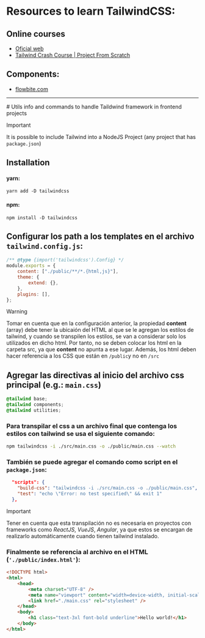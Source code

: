 # Resources to learn TailwindCSS:

## Online courses

-   [Oficial web](https://tailwindcss.com/docs/installation)
-   [Tailwind Crash Course | Project From Scratch](https://www.youtube.com/watch?v=dFgzHOX84xQ)

## Components:

-   [flowbite.com](https://flowbite.com/docs/components)

<hr />
# Utils info and commands to handle Taildwind framework in frontend projects

> [!IMPORTANT]  
> It is possible to include Tailwind into a NodeJS Project (any project that has `package.json`)

## Installation

#### yarn:

```
yarn add -D tailwindcss
```

#### npm:

```
npm install -D tailwindcss
```

## Configurar los path a los templates en el archivo `tailwind.config.js`:

```javascript
/** @type {import('tailwindcss').Config} */
module.exports = {
    content: ["./public/**/*.{html,js}"],
    theme: {
        extend: {},
    },
    plugins: [],
};
```

> [!WARNING]  
> Tomar en cuenta que en la configuración anterior, la propiedad **content** (array) debe tener la ubicaión del HTML al que se le agregan los estilos de tailwind, y cuando se transpilen los estilos, se van a considerar solo los utilizados en dicho html. Por tanto, no se deben colocar los html en la carpeta src, ya que **content** no apunta a ese lugar. Además, los html deben hacer referencia a los CSS que están en `/public`y no en `/src`

## Agregar las directivas al inicio del archivo css principal (e.g.: `main.css`)

```css
@tailwind base;
@tailwind components;
@tailwind utilities;
```

### Para transpilar el css a un archivo final que contenga los estilos con tailwind se usa el siguiente comando:

```bash
npm tailwindcss -i ./src/main.css -o ./public/main.css --watch
```

### También se puede agregar el comando como script en el `package.json`:

```json
  "scripts": {
    "build-css": "tailwindcss -i ./src/main.css -o ./public/main.css",
    "test": "echo \"Error: no test specified\" && exit 1"
  },
```

> [!IMPORTANT]  
> Tener en cuenta que esta transpilación no es necesaria en proyectos con frameworks como _ReactJS_, _VueJS_, _Angular_, ya que estos se encargan de realizarlo automáticamente cuando tienen tailwind instalado.

### Finalmente se referencia al archivo en el HTML (`'./public/index.html'`):

```html
<!DOCTYPE html>
<html>
    <head>
        <meta charset="UTF-8" />
        <meta name="viewport" content="width=device-width, initial-scale=1.0" />
        <link href="./main.css" rel="stylesheet" />
    </head>
    <body>
        <h1 class="text-3xl font-bold underline">Hello world!</h1>
    </body>
</html>
```
